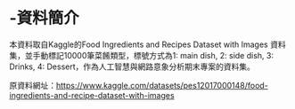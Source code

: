 # -資料簡介

本資料取自Kaggle的Food Ingredients and Recipes Dataset with Images 資料集，並手動標記10000筆菜餚類型，標號方式為1: main dish, 2: side dish, 3: Drinks, 4: Dessert，作為人工智慧與網路意象分析期末專案的資料集。

原資料網址：https://www.kaggle.com/datasets/pes12017000148/food-ingredients-and-recipe-dataset-with-images


